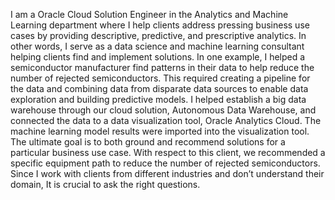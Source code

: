 I am a Oracle Cloud Solution Engineer in the Analytics and Machine Learning department where I help clients address pressing business use cases by providing descriptive, predictive, and prescriptive analytics.  In other words, I serve as a data science and machine learning consultant helping clients find and implement solutions.  In one example, I helped a semiconductor manufacturer find patterns in their data to help reduce the number of rejected semiconductors.  This required creating a pipeline for the data and combining data from disparate data sources to enable data exploration and building predictive models.  I helped establish a big data warehouse through our cloud solution, Autonomous Data Warehouse, and connected the data to a data visualization tool, Oracle Analytics Cloud.  The machine learning model results were imported into the visualization tool.  The ultimate goal is to both ground and recommend solutions for a particular business use case.  With respect to this client, we recommended a specific equipment path to reduce the number of rejected semiconductors.  Since I work with clients from different industries and don’t understand their domain, It is crucial to ask the right questions.

